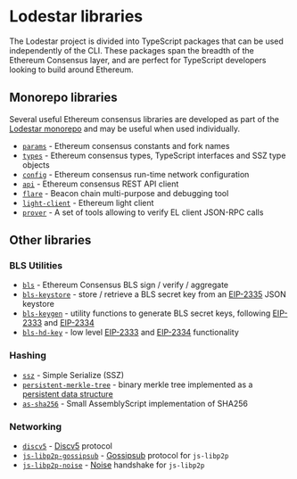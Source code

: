 # Lodestar libraries

The Lodestar project is divided into TypeScript packages that can be used independently of the CLI. These packages span the breadth of the Ethereum Consensus layer, and are perfect for TypeScript developers looking to build around Ethereum.

## Monorepo libraries

Several useful Ethereum consensus libraries are developed as part of the [Lodestar monorepo](https://github.com/ChainSafe/lodestar) and may be useful when used individually.

- [`params`](https://github.com/ChainSafe/lodestar/tree/unstable/packages/params) - Ethereum consensus constants and fork names
- [`types`](https://github.com/ChainSafe/lodestar/tree/unstable/packages/types) - Ethereum consensus types, TypeScript interfaces and SSZ type objects
- [`config`](https://github.com/ChainSafe/lodestar/tree/unstable/packages/config) - Ethereum consensus run-time network configuration
- [`api`](https://github.com/ChainSafe/lodestar/tree/unstable/packages/api) - Ethereum consensus REST API client
- [`flare`](https://github.com/ChainSafe/lodestar/tree/unstable/packages/flare) - Beacon chain multi-purpose and debugging tool
- [`light-client`](https://github.com/ChainSafe/lodestar/tree/unstable/packages/light-client) - Ethereum light client
- [`prover`](https://github.com/ChainSafe/lodestar/tree/unstable/packages/prover) - A set of tools allowing to verify EL client JSON-RPC calls

## Other libraries

### BLS Utilities

- [`bls`](https://github.com/ChainSafe/bls) - Ethereum Consensus BLS sign / verify / aggregate
- [`bls-keystore`](https://github.com/ChainSafe/bls-keystore) - store / retrieve a BLS secret key from an [EIP-2335](https://github.com/ethereum/EIPs/blob/master/EIPS/eip-2335.md) JSON keystore
- [`bls-keygen`](https://github.com/ChainSafe/bls-keygen) - utility functions to generate BLS secret keys, following [EIP-2333](https://github.com/ethereum/EIPs/blob/master/EIPS/eip-2333.md) and [EIP-2334](https://github.com/ethereum/EIPs/blob/master/EIPS/eip-2334.md)
- [`bls-hd-key`](https://github.com/ChainSafe/bls-hd-key) - low level [EIP-2333](https://github.com/ethereum/EIPs/blob/master/EIPS/eip-2333.md) and [EIP-2334](https://github.com/ethereum/EIPs/blob/master/EIPS/eip-2334.md) functionality

### Hashing

- [`ssz`](https://github.com/ChainSafe/ssz) - Simple Serialize (SSZ)
- [`persistent-merkle-tree`](https://github.com/ChainSafe/persistent-merkle-tree) - binary merkle tree implemented as a [persistent data structure](https://en.wikipedia.org/wiki/Persistent_data_structure)
- [`as-sha256`](https://github.com/ChainSafe/as-sha256) - Small AssemblyScript implementation of SHA256

### Networking

- [`discv5`](https://github.com/ChainSafe/discv5) - [Discv5](https://github.com/ethereum/devp2p/blob/master/discv5/discv5.md) protocol
- [`js-libp2p-gossipsub`](https://github.com/ChainSafe/js-libp2p-gossipsub) - [Gossipsub](https://github.com/libp2p/specs/tree/master/pubsub/gossipsub) protocol for `js-libp2p`
- [`js-libp2p-noise`](https://github.com/NodeFactoryIo/js-libp2p-noise) - [Noise](https://noiseprotocol.org/noise.html) handshake for `js-libp2p`
